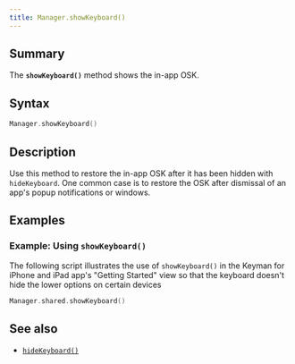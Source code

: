 ```yaml
---
title: Manager.showKeyboard()
---
```


## Summary

The **`showKeyboard()`** method shows the in-app OSK.

## Syntax

``` swift
Manager.showKeyboard()
```

## Description

Use this method to restore the in-app OSK after it has been hidden with
`hideKeyboard`. One common case is to restore the OSK after dismissal of
an app's popup notifications or windows.

## Examples

### Example: Using `showKeyboard()`

The following script illustrates the use of `showKeyboard()` in the
Keyman for iPhone and iPad app's "Getting Started" view so that the
keyboard doesn't hide the lower options on certain devices

``` swift
Manager.shared.showKeyboard()
```

## See also

-   [`hideKeyboard()`](hideKeyboard)
